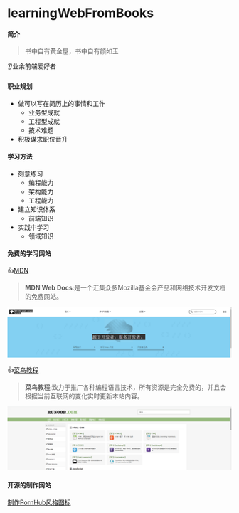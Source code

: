 # learningWebFromBooks
#### 简介

>书中自有黄金屋，书中自有颜如玉

:ear:业余前端爱好者

#### 职业规划

- 做可以写在简历上的事情和工作
    - 业务型成就
    - 工程型成就
    - 技术难题
- 积极谋求职位晋升

#### 学习方法

- 刻意练习
    - 编程能力
    - 架构能力
    - 工程能力
- 建立知识体系
    - 前端知识
- 实践中学习
    - 领域知识

#### 免费的学习网站

:thumbsup:[MDN](https://developer.mozilla.org/zh-CN/)

>  **MDN Web Docs**:是一个汇集众多Mozilla基金会产品和网络技术开发文档的免费网站。

![MDN站点](./res/001.png)

:thumbsup:[菜鸟教程](https://www.runoob.com/)

> **菜鸟教程**:致力于推广各种编程语言技术，所有资源是完全免费的，并且会根据当前互联网的变化实时更新本站内容。

![runoob站点](./res/002.png)

#### 开源的制作网站

[制作PornHub风格图标](https://www.logoly.pro/#/)